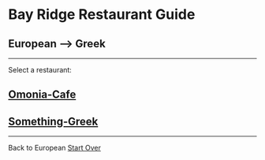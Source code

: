 # Bay Ridge Restaurant Guide
## European --> Greek
---
Select a restaurant:
## [Omonia-Cafe](#)
## [Something-Greek](#)
---
Back to European
[Start Over](../home.md)